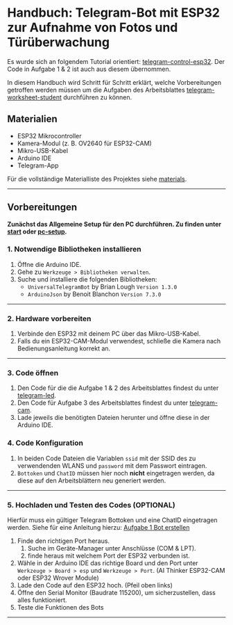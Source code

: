 # Handbuch: Telegram-Bot mit ESP32 zur Aufnahme von Fotos und Türüberwachung
Es wurde sich an folgendem Tutorial orientiert: [telegram-control-esp32](https://randomnerdtutorials.com/telegram-control-esp32-esp8266-nodemcu-outputs/).
Der Code in Aufgabe 1 & 2 ist auch aus diesem übernommen.

In diesem Handbuch wird Schritt für Schritt erklärt, welche Vorbereitungen getroffen werden müssen um die Aufgaben des Arbeitsblattes [telegram-worksheet-student](/telegram/telegram-worksheet-student.md) durchführen zu können.

## Materialien
- ESP32 Mikrocontroller
- Kamera-Modul (z. B. OV2640 für ESP32-CAM)
- Mikro-USB-Kabel
- Arduino IDE
- Telegram-App

Für die vollständige Materialliste des Projektes siehe [materials](/setup/materials.md).

---

## Vorbereitungen
**Zunächst das Allgemeine Setup für den PC durchführen. Zu finden unter [start](/README.md) oder [pc-setup](/setup/pc-setup.md).**


### 1. Notwendige Bibliotheken installieren
1. Öffne die Arduino IDE.
2. Gehe zu `Werkzeuge > Bibliotheken verwalten`.
3. Suche und installiere die folgenden Bibliotheken:
   - `UniversalTelegramBot` by Brian Lough `Version 1.3.0`
   - `ArduinoJson` by Benoit Blanchon `Version 7.3.0`

---

### 2. Hardware vorbereiten
1. Verbinde den ESP32 mit deinem PC über das Mikro-USB-Kabel.
2. Falls du ein ESP32-CAM-Modul verwendest, schließe die Kamera nach Bedienungsanleitung korrekt an.

---

### 3. Code öffnen
1. Den Code für die die Aufgabe 1 & 2 des Arbeitsblattes findest du unter [telegram-led](/telegram/telegram-led/telegram-led.ino).
2. Den Code für Aufgabe 3 des Arbeitsblattes findest du unter [telegram-cam](/telegram/telegram-cam/).
3. Lade jeweils die benötigten Dateien herunter und öffne diese in der Arduino IDE.


### 4. Code Konfiguration
1. In beiden Code Dateien die Variablen `ssid` mit der SSID des zu verwendenden WLANS und `password` mit dem Passwort eintragen.
2. `Bottoken` und `ChatID` müssen hier noch **nicht** eingetragen werden, da diese auf den Arbeitsblättern neu generiert werden.
---

### 5. Hochladen und Testen des Codes (OPTIONAL)
Hierfür muss ein gültiger Telegram Bottoken und eine ChatID eingetragen werden. Siehe für eine Anleitung hierzu: [Aufgabe 1 Bot erstellen](/telegram/telegram-worksheet-teacher.md#aufgabe-1-bot-erstellen-api-schlüssel-und-chat-id-einrichten)
1. Finde den richtigen Port heraus.
   1. Suche im Geräte-Manager unter Anschlüsse (COM & LPT).
   2. finde heraus mit welchem Port der ESP32 verbunden ist.
2. Wähle in der Arduino IDE das richtige Board und den Port unter `Werkzeuge > Board > esp` und `Werkzeuge > Port`. (AI Thinker ESP32-CAM oder ESP32 Wrover Module)
3. Lade den Code auf den ESP32 hoch. (Pfeil oben links)
4. Öffne den Serial Monitor (Baudrate 115200), um sicherzustellen, dass alles funktioniert.
5. Teste die Funktionen des Bots
---
